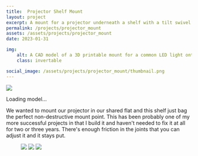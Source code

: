 ```yaml
---
title:  Projector Shelf Mount
layout: project
excerpt: A mount for a projector underneath a shelf with a tilt swivel joint.
permalink: /projects/projector_mount
assets: /assets/projects/projector_mount
date: 2023-01-31

img:
    alt: A CAD model of a 3D printable mount for a common LED light onto a helmet.
    class: invertable

social_image: /assets/projects/projector_mount/thumbnail.png
---
```


<outline-model-viewer model = "{{page.assets}}/model.glb" camera='{"type":"perspective","fov":30,"near":10,"far":10000,"position":[364.9,307.2,459.7],"rotation":[-0.5891,0.5833,0.3527],"zoom":250,"target":[0,0,0]}'>
    <img class="outline-model-poster no-wc" src = "{{page.assets}}/thumbnail.svg">
    <p class="has-wc">Loading model...</p>
</outline-model-viewer>

We wanted to mount our projector in our shared flat and this shelf just bag the perfect non-destructive mount point. This has been probably one of my more successful projects in that I build it and haven't needed to fix it at all for two or three years. There's enough friction in the joints that you can adjust it and it stays put.

<figure class="multiple">
    <img src="{{ page.assets }}/side.jpg">
    <img src="{{ page.assets }}/front.jpg">
    <img src="{{ page.assets }}/isometric.jpg">
</figure>
